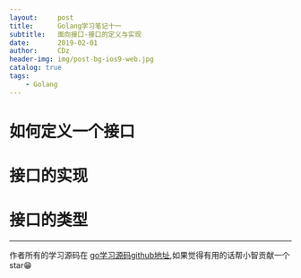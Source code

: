 ```yaml
---
layout:     post
title:      Golang学习笔记十一
subtitle:   面向接口-接口的定义与实现
date:       2019-02-01
author:     CDz
header-img: img/post-bg-ios9-web.jpg
catalog: true
tags:
    - Golang
---
```

# 如何定义一个接口

# 接口的实现

# 接口的类型



------
作者所有的学习源码在 [go学习源码github地址](https://github.com/CDz1129/golang-learn),如果觉得有用的话帮小智贡献一个star😁
